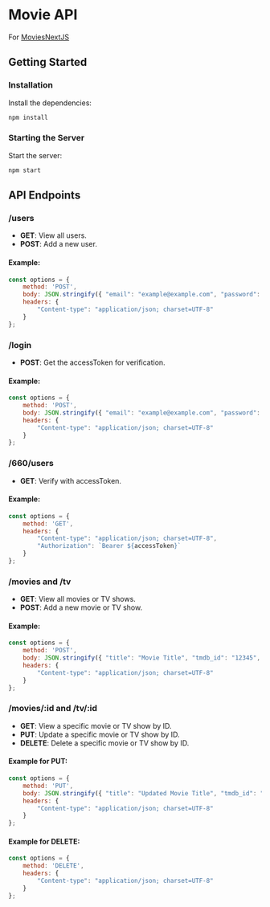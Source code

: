 # Movie API

For [MoviesNextJS](https://github.com/igorcardosoy/MoviesNextJS)

## Getting Started

### Installation

Install the dependencies:

```bash
npm install
```

### Starting the Server

Start the server:

```bash
npm start
```

## API Endpoints

### /users

- **GET**: View all users.
- **POST**: Add a new user.

#### Example:

```javascript
const options = {
    method: 'POST',
    body: JSON.stringify({ "email": "example@example.com", "password": "yourpassword" }),
    headers: {
        "Content-type": "application/json; charset=UTF-8"
    }
};
```

### /login

- **POST**: Get the accessToken for verification.

#### Example:

```javascript
const options = {
    method: 'POST',
    body: JSON.stringify({ "email": "example@example.com", "password": "yourpassword" }),
    headers: {
        "Content-type": "application/json; charset=UTF-8"
    }
};
```

### /660/users

- **GET**: Verify with accessToken.

#### Example:

```javascript
const options = {
    method: 'GET',
    headers: {
        "Content-type": "application/json; charset=UTF-8",
        "Authorization": `Bearer ${accessToken}`
    }
};
```

### /movies and /tv

- **GET**: View all movies or TV shows.
- **POST**: Add a new movie or TV show.

#### Example:

```javascript
const options = {
    method: 'POST',
    body: JSON.stringify({ "title": "Movie Title", "tmdb_id": "12345", "tmdb_type": "movie", "filter": "genre", "link": "http://example.com" }),
    headers: {
        "Content-type": "application/json; charset=UTF-8"
    }
};
```

### /movies/:id and /tv/:id

- **GET**: View a specific movie or TV show by ID.
- **PUT**: Update a specific movie or TV show by ID.
- **DELETE**: Delete a specific movie or TV show by ID.

#### Example for PUT:

```javascript
const options = {
    method: 'PUT',
    body: JSON.stringify({ "title": "Updated Movie Title", "tmdb_id": "12345", "tmdb_type": "movie", "filter": "updated genre" }),
    headers: {
        "Content-type": "application/json; charset=UTF-8"
    }
};
```

#### Example for DELETE:

```javascript
const options = {
    method: 'DELETE',
    headers: {
        "Content-type": "application/json; charset=UTF-8"
    }
};
```
